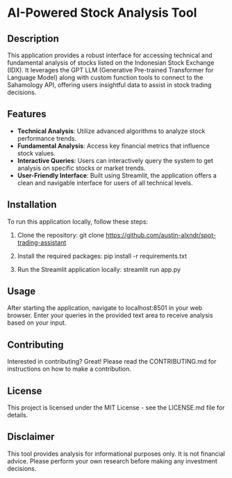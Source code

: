 # AI-Powered Stock Analysis Tool

## Description

This application provides a robust interface for accessing technical and fundamental analysis of stocks listed on the Indonesian Stock Exchange (IDX). It leverages the GPT LLM (Generative Pre-trained Transformer for Language Model) along with custom function tools to connect to the Sahamology API, offering users insightful data to assist in stock trading decisions.

## Features

- **Technical Analysis**: Utilize advanced algorithms to analyze stock performance trends.
- **Fundamental Analysis**: Access key financial metrics that influence stock values.
- **Interactive Queries**: Users can interactively query the system to get analysis on specific stocks or market trends.
- **User-Friendly Interface**: Built using Streamlit, the application offers a clean and navigable interface for users of all technical levels.

## Installation

To run this application locally, follow these steps:

1. Clone the repository:
   git clone <https://github.com/austin-alxndr/spot-trading-assistant>

2. Install the required packages:
    pip install -r requirements.txt

3. Run the Streamlit application locally:
    streamlit run app.py

## Usage

After starting the application, navigate to localhost:8501 in your web browser. Enter your queries in the provided text area to receive analysis based on your input.

## Contributing

Interested in contributing? Great! Please read the CONTRIBUTING.md for instructions on how to make a contribution.

## License

This project is licensed under the MIT License - see the LICENSE.md file for details.

## Disclaimer

This tool provides analysis for informational purposes only. It is not financial advice. Please perform your own research before making any investment decisions.
